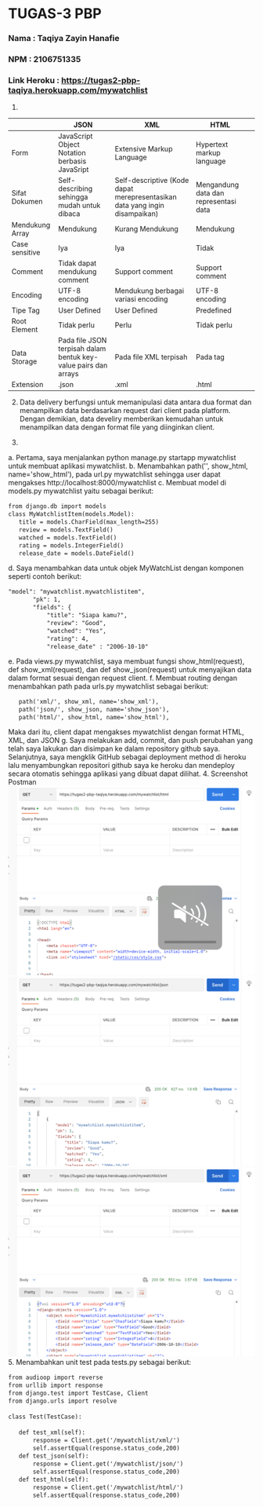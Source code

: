 # TUGAS-3 PBP

### Nama        : Taqiya Zayin Hanafie
### NPM         : 2106751335
### Link Heroku : https://tugas2-pbp-taqiya.herokuapp.com/mywatchlist

1. 
|                 | JSON                                                            | XML                                 | HTML                      |   |
|-----------------|-----------------------------------------------------------------|-------------------------------------|---------------------------|---|
| Form            | JavaScript Object Notation berbasis JavaSript                   | Extensive Markup Language           | Hypertext markup language |   |
| Sifat Dokumen   |Self-describing sehingga mudah untuk dibaca              | Self-descriptive (Kode dapat merepresentasikan data yang ingin disampaikan)                                      | Mengandung data dan representasi data                      |   |
| Mendukung Array | Mendukung                                                       | Kurang Mendukung                    | Mendukung                 |   |
| Case sensitive      | Iya                              |Iya                        | Tidak        |   |
| Comment         | Tidak dapat mendukung comment                                   | Support comment                     | Support comment           |   |
| Encoding        | UTF-8 encoding                                                  | Mendukung berbagai variasi encoding | UTF-8 encoding            |   |
| Tipe Tag        | User Defined                                                    | User Defined                        | Predefined                |   |
| Root Element    | Tidak perlu                                                     |Perlu                                | Tidak perlu               |   |
| Data Storage    | Pada file JSON terpisah dalam bentuk key-value pairs dan arrays | Pada file XML terpisah              | Pada tag                  |   |
| Extension       | .json                                                           | .xml                                | .html                     |   |

2. Data delivery berfungsi untuk memanipulasi data antara dua format dan menampilkan data berdasarkan request dari client pada platform. Dengan demikian, data develiry memberikan kemudahan untuk menampilkan data dengan format file yang diinginkan client.

3. 
a. Pertama, saya menjalankan python manage.py startapp mywatchlist untuk membuat aplikasi mywatchlist.
b. Menambahkan path('', show_html, name='show_html'), pada url.py mywatchlist sehingga user dapat mengakses http://localhost:8000/mywatchlist
c. Membuat model di models.py mywatchlist yaitu sebagai berikut:
 ```shell
from django.db import models
class MyWatchlistItem(models.Model):
    title = models.CharField(max_length=255)
    review = models.TextField()
    watched = models.TextField()
    rating = models.IntegerField()
    release_date = models.DateField()
```
d. Saya menambahkan data untuk objek MyWatchList dengan komponen seperti contoh berikut: 
 ```shell
"model": "mywatchlist.mywatchlistitem",
        "pk": 1,
        "fields": {
            "title": "Siapa kamu?",
            "review": "Good",
            "watched": "Yes",
            "rating": 4,
            "release_date" : "2006-10-10"
```  
e. Pada views.py mywatchlist, saya membuat fungsi show_html(request), def show_xml(request), dan def show_json(request) untuk menyajikan data dalam format sesuai dengan request client.
f. Membuat routing dengan menambahkan path pada urls.py mywatchlist sebagai berikut:
 ```shell
    path('xml/', show_xml, name='show_xml'), 
    path('json/', show_json, name='show_json'),
    path('html/', show_html, name='show_html'),
  ```
  Maka dari itu, client dapat mengakses mywatchlist dengan format HTML, XML, dan JSON
g. Saya melakukan add, commit, dan push perubahan yang telah saya lakukan dan disimpan ke dalam repository github saya. Selanjutnya, saya mengklik GitHub sebagai deployment method di heroku lalu menyambungkan repositori github saya ke heroku dan mendeploy secara otomatis sehingga aplikasi yang dibuat dapat dilihat. 
4. Screenshot Postman
![HTML](https://github.com/taqiyazayin4/Tugas/blob/main/mywatchlist/Screen%20Shot%202022-09-22%20at%2008.03.27.png)
![JSON](https://github.com/taqiyazayin4/Tugas/blob/main/mywatchlist/Screen%20Shot%202022-09-22%20at%2008.03.34.png)
![XML](https://github.com/taqiyazayin4/Tugas/blob/main/mywatchlist/Screen%20Shot%202022-09-22%20at%2008.03.43.png)
5. Menambahkan unit test pada tests.py sebagai berikut:
 ```shell
from audioop import reverse
from urllib import response 
from django.test import TestCase, Client
from django.urls import resolve

class Test(TestCase):
    
    def test_xml(self):
        response = Client.get('/mywatchlist/xml/')
        self.assertEqual(response.status_code,200)
    def test_json(self):
        response = Client.get('/mywatchlist/json/')
        self.assertEqual(response.status_code,200)
    def test_html(self):
        response = Client.get('/mywatchlist/html/')
        self.assertEqual(response.status_code,200)
   
